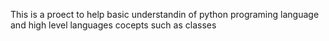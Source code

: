 This is a proect to help basic understandin of python programing language and high level 
languages cocepts such as classes
